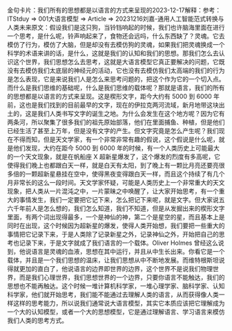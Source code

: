 

金句卡片：我们所有的思想都是以语言的方式来呈现的2023-12-17解释：参考：ITStduy => 001大语言模型 => Article => 20231216刘嘉-通用人工智能范式转换与人类未来原文：假设我们是这只狗，当铃铛响起的时候，我们也许脑海里面在进行一个思考，是什么呢，铃声响起来了，食物还会远吗，什么东西缺了？灵魂。它去模仿了行为，模仿了大脑，但是却没有去模仿狗的灵魂，如果我们把灵魂换成一个科学的术语来讲的话，是什么，这就是我们的认知和我们的思想。那我们怎么去认识这个世界，我们思想怎么去思考，这就是大语言模型它真正要解决的问题，它既没有去模仿我们太底层的神经元的活动，它也没有去模仿我们太高端的我们的行为是怎么表现，它是来说我们人是怎么来思考问题的，把这个作为它的一个切入点。而什么是我们思维的基础呢，什么是我们思维的载体呢？那就是语言，我们的所有的思想都是以语言的方式来呈现。这是楔形文字，距今大约有 5000 到 6000 年前，这也是我们找到的目前最早的文字，现在的伊拉克两河流域，新月地带这块出土的，这是我们人类书写文字的诞生之地。为什么会发生在这个地方呢？因为它有两条河，所以聚集了很多我们的祖先原始部落，他们在里面捕鱼、种植，但是他们已经生活了甚至上万年，但是没有文字的产生。但文字究竟是怎么产生呢？我们现在不得而知，但是天文学家，有一个非常非常有趣的假说，这个假说是什么呢，就是他们发现，大约在距今 5000 到 6000 年的时候，有一个人类历史上可能最大的一个天文现象，就是在帆船座 X 超新星爆发了，这个爆发的烈度有多高呢，它使得我们晚上也都跟白天一样，就是白天有太阳，到了晚上有一颗比月亮还要亮很多倍的一颗超新星悬挂在空中，使得黑夜变得跟白天一样，而且这个持续了有几个月非常长的这么一段时间。天文学家怀疑，可能是人类历史上一个非常重大的天文现象，把人类从一片混沌之中，一片蒙昧之中唤醒了，让大家开始思考，有一个重大的事情发生，我们一定要把它记下来，怎么把记下来呢，就是文字。但大家说五六千年前人是怎么想的，我们怎么知道，我们不知道，但是从发掘出来的楔形文字里面，有两个词出现得最多，一个是神仙的神，第二个是星空的星，而且基本上是同时在出现，这个时候因为超新星的爆发，使得人类开始想，我们要把一些重大的事情把它记录下来，于是人类除了记录新星之外，记录神仙之外，开始把自己的思考也记录下来，于是文字就成了我们语言的一个载体。Oliver Holmes 曾经这么说到，他说语言是灵魂的血液，思想在其中运行，并且从中生长出来。你看它是一个载体，并且是一个我们思想的温床，让我们思想从中不断地发展。而维特根斯坦说得就更加的直白了，他说语言的边界即世界的边界，这个世界不是说我们物理世界，而是我们心理世界，我们思想世界的一个边界，只要你语言不能触达，我们的思想也不能再触达。这个时候一堆计算机科学家，一堆心理学家、脑科学家、认知科学家，他们就开始思考，我们能不能通过去理解人类的语言，从而获得像人类一样这样的思考能力，所以说我们通常说大语言模型，其实它本质应该把它理解成为一个大的认知模型，或者一个大的思想模型，它是通过理解语言、学习语言来模仿我们人类的思考方式。